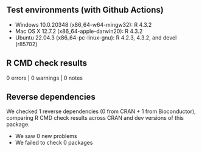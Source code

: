 ## Test environments (with Github Actions)

* Windows 10.0.20348 (x86_64-w64-mingw32): R 4.3.2
* Mac OS X 12.7.2 (x86_64-apple-darwin20): R 4.3.2
* Ubuntu 22.04.3 (x86_64-pc-linux-gnu): R 4.2.3, 4.3.2, and devel (r85702)

## R CMD check results

0 errors | 0 warnings | 0 notes

## Reverse dependencies

We checked 1 reverse dependencies (0 from CRAN + 1 from Bioconductor), comparing R CMD check results across CRAN and dev versions of this package.

 * We saw 0 new problems
 * We failed to check 0 packages
